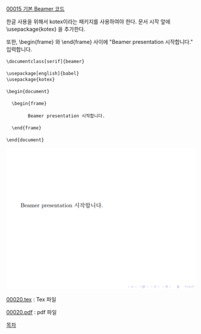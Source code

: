 [00015 기본 Beamer 코드](./00015_기본_Beamer_코드.md)

한글 사용을 위해서 kotex이라는 패키지를 사용하여야 한다.
문서 시작 앞에 \usepackage{kotex} 을 추가한다.

또한, \begin{frame} 와 \end{frame} 사이에 "Beamer presentation 시작합니다." 입력합니다.

```
\documentclass[serif]{beamer} 

\usepackage[english]{babel}
\usepackage{kotex}

\begin{document}

  \begin{frame}

    	Beamer presentation 시작합니다.

  \end{frame}
  
\end{document}
```
![00020.png](./00020.png)

[00020.tex](https://min7014.github.io/Making_materials_for_mathematics_using_Beamer/main/00020.tex) : Tex 파일

[00020.pdf](https://min7014.github.io/Making_materials_for_mathematics_using_Beamer/main/00020.pdf) : pdf 파일
 

[목차](./README.md)

